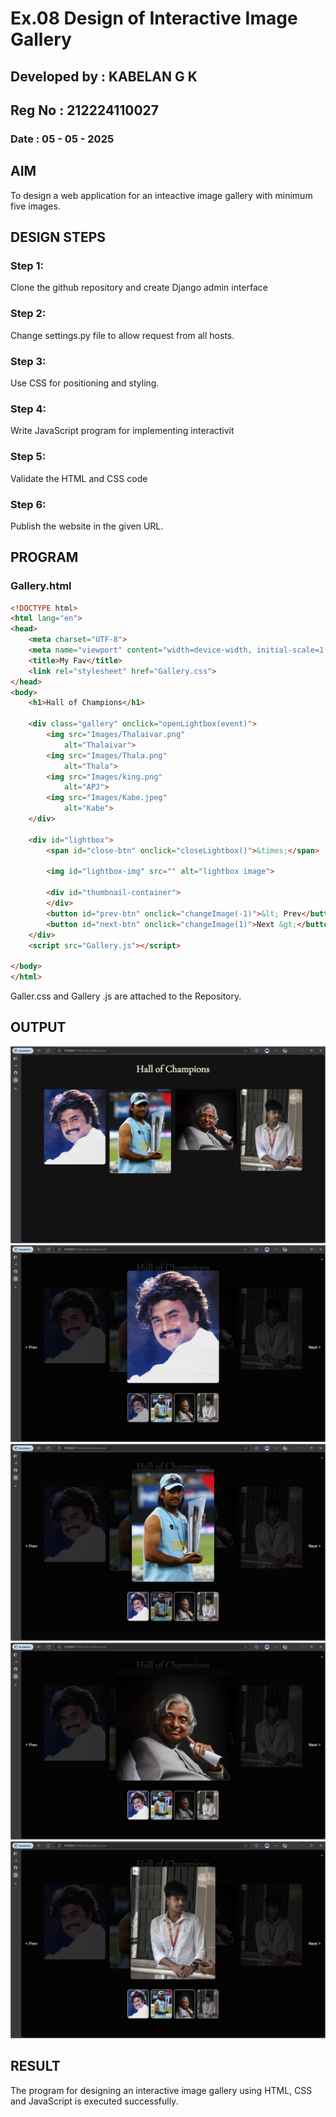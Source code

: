 # Ex.08 Design of Interactive Image Gallery
## Developed by : **KABELAN G K**
## Reg No : **212224110027**
### Date : 05 - 05 - 2025
## AIM
  To design a web application for an inteactive image gallery with minimum five images.

## DESIGN STEPS

### Step 1:

Clone the github repository and create Django admin interface

### Step 2:

Change settings.py file to allow request from all hosts.

### Step 3:

Use CSS for positioning and styling.

### Step 4:

Write JavaScript program for implementing interactivit

### Step 5:

Validate the HTML and CSS code

### Step 6:

Publish the website in the given URL.

## PROGRAM
### Gallery.html

```html
<!DOCTYPE html>
<html lang="en">
<head>
    <meta charset="UTF-8">
    <meta name="viewport" content="width=device-width, initial-scale=1.0">
    <title>My Fav</title>
    <link rel="stylesheet" href="Gallery.css">
</head>
<body>
    <h1>Hall of Champions</h1>

    <div class="gallery" onclick="openLightbox(event)">
        <img src="Images/Thalaivar.png"
            alt="Thalaivar">
        <img src="Images/Thala.png"
            alt="Thala">
        <img src="Images/king.png"
            alt="APJ">
        <img src="Images/Kabe.jpeg"
            alt="Kabe">
    </div>

    <div id="lightbox">
        <span id="close-btn" onclick="closeLightbox()">&times;</span>

        <img id="lightbox-img" src="" alt="lightbox image">

        <div id="thumbnail-container">
        </div>
        <button id="prev-btn" onclick="changeImage(-1)">&lt; Prev</button>
        <button id="next-btn" onclick="changeImage(1)">Next &gt;</button>
    </div>
    <script src="Gallery.js"></script>

</body>
</html>
```
Galler.css and Gallery .js are attached to the Repository.

## OUTPUT
![OutputScreenshots](Screenshot1.png) ![OutputScreenshots](Screenshot2.png) ![OutputScreenshots](Screenshot3.png) ![OutputScreenshots](Screenshot4.png) ![OutputScreenshots](Screenshot5.png)

## RESULT
  The program for designing an interactive image gallery using HTML, CSS and JavaScript is executed successfully.
